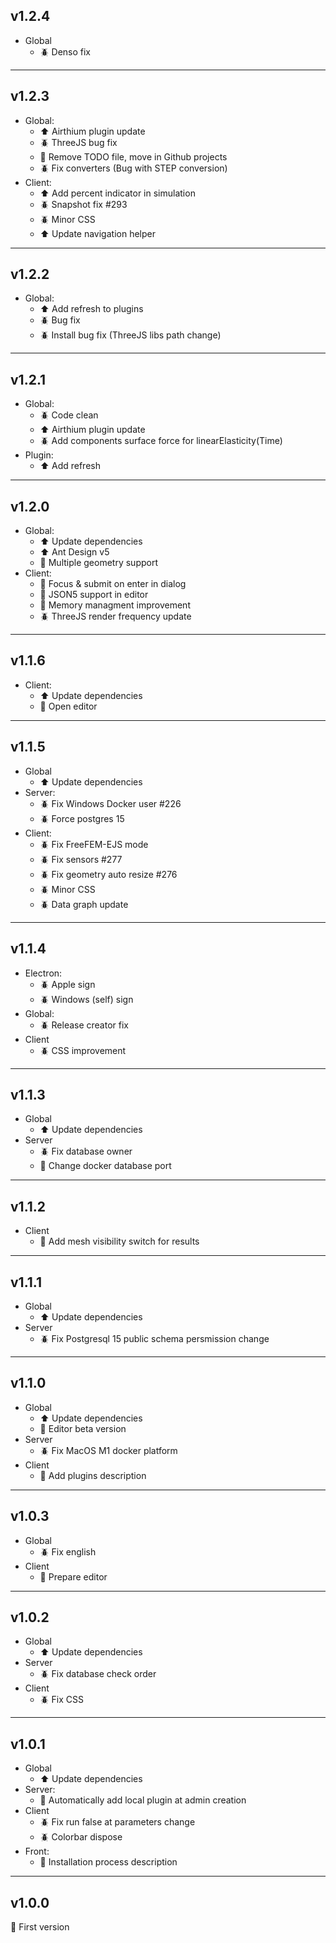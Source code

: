 ## v1.2.4

- Global
  - :beetle: Denso fix

---

## v1.2.3

- Global:
  - :arrow_up: Airthium plugin update
  - :beetle: ThreeJS bug fix
  - :no_entry_sign: Remove TODO file, move in Github projects
  - :beetle: Fix converters (Bug with STEP conversion)
- Client:
  - :arrow_up: Add percent indicator in simulation
  - :beetle: Snapshot fix #293
  - :beetle: Minor CSS
  - :arrow_up: Update navigation helper

---

## v1.2.2

- Global:
  - :arrow_up: Add refresh to plugins
  - :beetle: Bug fix
  - :beetle: Install bug fix (ThreeJS libs path change)

---

## v1.2.1

- Global:
  - :beetle: Code clean
  - :arrow_up: Airthium plugin update
  - :beetle: Add components surface force for linearElasticity(Time)
- Plugin:
  - :arrow_up: Add refresh

---

## v1.2.0

- Global:
  - :arrow_up: Update dependencies
  - :arrow_up: Ant Design v5
  - :rocket: Multiple geometry support
- Client:
  - :rocket: Focus & submit on enter in dialog
  - :rocket: JSON5 support in editor
  - :rocket: Memory managment improvement
  - :beetle: ThreeJS render frequency update

---

## v1.1.6

- Client:
  - :arrow_up: Update dependencies
  - :rocket: Open editor

---

## v1.1.5

- Global
  - :arrow_up: Update dependencies
- Server:
  - :beetle: Fix Windows Docker user #226
  - :beetle: Force postgres 15
- Client:
  - :beetle: Fix FreeFEM-EJS mode
  - :beetle: Fix sensors #277
  - :beetle: Fix geometry auto resize #276
  - :beetle: Minor CSS
  - :beetle: Data graph update

---

## v1.1.4

- Electron:
  - :beetle: Apple sign
  - :beetle: Windows (self) sign
- Global:
  - :beetle: Release creator fix
- Client
  - :beetle: CSS improvement

---

## v1.1.3

- Global
  - :arrow_up: Update dependencies
- Server
  - :beetle: Fix database owner
  - :rotating_light: Change docker database port

---

## v1.1.2

- Client
  - :rocket: Add mesh visibility switch for results

---

## v1.1.1

- Global
  - :arrow_up: Update dependencies
- Server
  - :beetle: Fix Postgresql 15 public schema persmission change

---

## v1.1.0

- Global
  - :arrow_up: Update dependencies
  - :rotating_light: Editor beta version
- Server
  - :beetle: Fix MacOS M1 docker platform
- Client
  - :rocket: Add plugins description

---

## v1.0.3

- Global
  - :beetle: Fix english
- Client
  - :rotating_light: Prepare editor

---

## v1.0.2

- Global
  - :arrow_up: Update dependencies
- Server
  - :beetle: Fix database check order
- Client
  - :beetle: Fix CSS

---

## v1.0.1

- Global
  - :arrow_up: Update dependencies
- Server:
  - :rocket: Automatically add local plugin at admin creation
- Client
  - :beetle: Fix run false at parameters change
  - :beetle: Colorbar dispose
- Front:
  - :rocket: Installation process description

---

## v1.0.0

:rocket: First version
